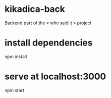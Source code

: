 # kikadica-back
Backend part of the « who said it » project

# install dependencies
npm install

# serve at localhost:3000
npm start